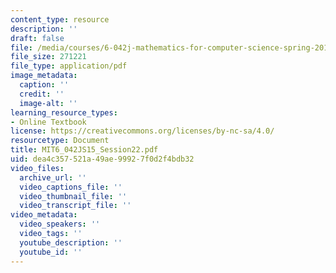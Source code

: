 ```yaml
---
content_type: resource
description: ''
draft: false
file: /media/courses/6-042j-mathematics-for-computer-science-spring-2015/mit6_042js15_session22.pdf
file_size: 271221
file_type: application/pdf
image_metadata:
  caption: ''
  credit: ''
  image-alt: ''
learning_resource_types:
- Online Textbook
license: https://creativecommons.org/licenses/by-nc-sa/4.0/
resourcetype: Document
title: MIT6_042JS15_Session22.pdf
uid: dea4c357-521a-49ae-9992-7f0d2f4bdb32
video_files:
  archive_url: ''
  video_captions_file: ''
  video_thumbnail_file: ''
  video_transcript_file: ''
video_metadata:
  video_speakers: ''
  video_tags: ''
  youtube_description: ''
  youtube_id: ''
---
```


